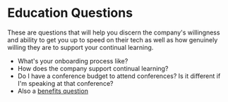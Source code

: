 # Education Questions

These are questions that will help you discern the company's willingness and ability to get you up to speed on their tech as well as how genuinely willing they are to support your continual learning.

*  What's your onboarding process like?
*  How does the company support continual learning?
*  Do I have a conference budget to attend conferences?  Is it different if I'm speaking at that conference?
  *  Also a [benefits question](benefits-questions.md)
